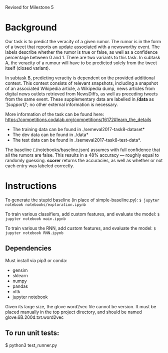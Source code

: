 Revised for Milestone 5


Background
==========
Our task is to predict the veracity of a given rumor. The rumor is in the form of a tweet that reports an update associated with a newsworthy event. The labels describe whether the rumor is true or false, as well as a confidence percentage between 0 and 1. There are two variants to this task. In subtask A, the veracity of a rumour will have to be predicted solely from the tweet itself (closed variant).


In subtask B, predicting veracity is dependent on the provided additional context. This context consists of relevant snapshots, including a snapshot of an associated Wikipedia article, a Wikipedia dump, news articles from digital news outlets retrieved from NewsDiffs, as well as preceding tweets from the same event. These supplementary data are labelled in **/data** as *'[support]'*; no other external information is necessary.

More information of the task can be found here: https://competitions.codalab.org/competitions/16172#learn_the_details


- The training data can be found in ./semeval2017-task8-dataset*
- The dev data can be found in ./data*
- The test data can be found in ./semeval2017-task8-test-data*.


The baseline (./notebooks/baseline.json) assumes with full confidence that all the rumors are false. This results in a 48% accuracy — roughly equal to randomly guessing. **scorer** returns the accuracies, as well as whether or not each entry was labeled correctly.


Instructions
============

To generate the stupid baseline (in place of simple-baseline.py): 
    `$ jupyter notebook notebooks/exploration.ipynb`

To train various classifiers, add custom features, and evaluate the model:
    `$ jupyter notebook main.ipynb`

To train various the RNN, add custom features, and evaluate the model:
    `$ jupyter notebook RNN.ipynb`


Dependencies
------------

Must install via pip3 or conda:
- gensim
- sklearn
- numpy
- pandas
- nltk
- jupyter notebook

Given its large size, the glove word2vec file cannot be version. It must be placed manually in the top project directory, and should be named glove.6B.200d.txt.word2vec


To run unit tests:
------------------

$ python3 test_runner.py





